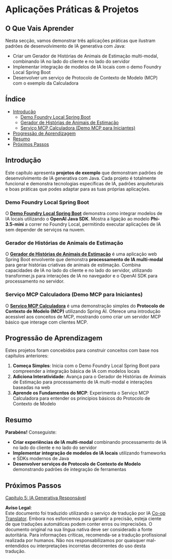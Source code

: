 <!--
CO_OP_TRANSLATOR_METADATA:
{
  "original_hash": "df269f529a172a0197ef28460bf1da9f",
  "translation_date": "2025-07-25T11:14:25+00:00",
  "source_file": "04-PracticalSamples/README.md",
  "language_code": "pt"
}
-->
# Aplicações Práticas & Projetos

## O Que Vais Aprender
Nesta secção, vamos demonstrar três aplicações práticas que ilustram padrões de desenvolvimento de IA generativa com Java:
- Criar um Gerador de Histórias de Animais de Estimação multi-modal, combinando IA no lado do cliente e no lado do servidor
- Implementar integração de modelos de IA locais com o demo Foundry Local Spring Boot
- Desenvolver um serviço de Protocolo de Contexto de Modelo (MCP) com o exemplo da Calculadora

## Índice

- [Introdução](../../../04-PracticalSamples)
  - [Demo Foundry Local Spring Boot](../../../04-PracticalSamples)
  - [Gerador de Histórias de Animais de Estimação](../../../04-PracticalSamples)
  - [Serviço MCP Calculadora (Demo MCP para Iniciantes)](../../../04-PracticalSamples)
- [Progressão de Aprendizagem](../../../04-PracticalSamples)
- [Resumo](../../../04-PracticalSamples)
- [Próximos Passos](../../../04-PracticalSamples)

## Introdução

Este capítulo apresenta **projetos de exemplo** que demonstram padrões de desenvolvimento de IA generativa com Java. Cada projeto é totalmente funcional e demonstra tecnologias específicas de IA, padrões arquiteturais e boas práticas que podes adaptar para as tuas próprias aplicações.

### Demo Foundry Local Spring Boot

O **[Demo Foundry Local Spring Boot](foundrylocal/README.md)** demonstra como integrar modelos de IA locais utilizando o **OpenAI Java SDK**. Mostra a ligação ao modelo **Phi-3.5-mini** a correr no Foundry Local, permitindo executar aplicações de IA sem depender de serviços na nuvem.

### Gerador de Histórias de Animais de Estimação

O **[Gerador de Histórias de Animais de Estimação](petstory/README.md)** é uma aplicação web Spring Boot envolvente que demonstra **processamento de IA multi-modal** para gerar histórias criativas de animais de estimação. Combina capacidades de IA no lado do cliente e no lado do servidor, utilizando transformer.js para interações de IA no navegador e o OpenAI SDK para processamento no servidor.

### Serviço MCP Calculadora (Demo MCP para Iniciantes)

O **[Serviço MCP Calculadora](mcp/calculator/README.md)** é uma demonstração simples do **Protocolo de Contexto de Modelo (MCP)** utilizando Spring AI. Oferece uma introdução acessível aos conceitos de MCP, mostrando como criar um servidor MCP básico que interage com clientes MCP.

## Progressão de Aprendizagem

Estes projetos foram concebidos para construir conceitos com base nos capítulos anteriores:

1. **Começa Simples**: Inicia com o Demo Foundry Local Spring Boot para compreender a integração básica de IA com modelos locais
2. **Adiciona Interatividade**: Avança para o Gerador de Histórias de Animais de Estimação para processamento de IA multi-modal e interações baseadas na web
3. **Aprende os Fundamentos do MCP**: Experimenta o Serviço MCP Calculadora para entender os princípios básicos do Protocolo de Contexto de Modelo

## Resumo

**Parabéns!** Conseguiste:

- **Criar experiências de IA multi-modal** combinando processamento de IA no lado do cliente e no lado do servidor
- **Implementar integração de modelos de IA locais** utilizando frameworks e SDKs modernos de Java
- **Desenvolver serviços de Protocolo de Contexto de Modelo** demonstrando padrões de integração de ferramentas

## Próximos Passos

[Capítulo 5: IA Generativa Responsável](../05-ResponsibleGenAI/README.md)

**Aviso Legal**:  
Este documento foi traduzido utilizando o serviço de tradução por IA [Co-op Translator](https://github.com/Azure/co-op-translator). Embora nos esforcemos para garantir a precisão, esteja ciente de que traduções automáticas podem conter erros ou imprecisões. O documento original na sua língua nativa deve ser considerado a fonte autoritária. Para informações críticas, recomenda-se a tradução profissional realizada por humanos. Não nos responsabilizamos por quaisquer mal-entendidos ou interpretações incorretas decorrentes do uso desta tradução.